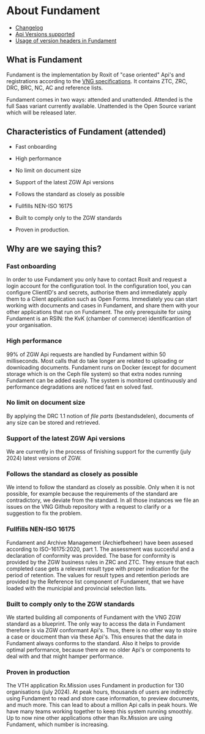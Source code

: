 # About Fundament

- [Changelog](./CHANGELOG.md)
- [Api Versions supported](./ApiVersions.md)
- [Usage of version headers in Fundament](./ApiVersions.md)

## What is Fundament

Fundament is the implementation by Roxit of "case oriented" Api's and registrations according to the [VNG specifications](<https://vng-realisatie.github.io/gemma-zaken/standaard/>).
It contains ZTC, ZRC, DRC, BRC, NC, AC and reference lists.

Fundament comes in two ways: attended and unattended. Attended is the full Saas variant currently available. Unattended is the Open Source variant which will be released later. 

## Characteristics of Fundament (attended)
- Fast onboarding
  
- High performance

- No limit on document size

- Support of the latest ZGW Api versions

- Follows the standard as closely as possible

- Fullfills NEN-ISO 16175

- Built to comply only to the ZGW standards

- Proven in production.

## Why are we saying this?
### Fast onboarding
In order to use Fundament you only have to contact Roxit and request a login account for the configuration tool. In the configuration tool, you can configure ClientID's and secrets, authorise them and  immediately apply them to a Client application such as Open Forms. Immediately you can start working with documents and cases in Fundament, and share them with your other applications that run on Fundament. The only prerequisite for using Fundament is an RSIN: the KvK (chamber of commerce) identificantion of your organisation. 
  
### High performance
99% of ZGW Api requests are handled by Fundament within 50 milliseconds. Most calls that do take longer are related to uploading or downloading documents. Fundament runs on Docker (except for document storage which is on the Ceph file system) so that extra nodes running Fundament can be added easily. The system is monitored continuously and performance degradations are noticed fast en solved fast.

### No limit on document size
By applying the DRC 1.1 notion of <em>file parts</em> (bestandsdelen), documents of any size can be stored and retrieved.

### Support of the latest ZGW Api versions
We are currently in the process of finishing support for the currently (july 2024) latest versions of ZGW.  

### Follows the standard as closely as possible
We intend to follow the standard as closely as possible. Only when it is not possible, for example because the requirements of the standard are contradictory, we deviate from the standard.
In all those instances we file an issues on the VNG Github repository with a request to clarify or a suggestion to fix the problem. 

### Fullfills NEN-ISO 16175
Fundament and Archive Management</em> (Archiefbeheer) have been assesed according to ISO-16175:2020, part 1. The assessment was succesful and a declaration of conformity was provided. The base for conformity is provided by the ZGW business rules in ZRC and ZTC. They ensure that each completed case gets a relevant result type with proper indication for the period of retention. The values for result types and retention periods are provided by the Reference list component of Fundament, that we have loaded with the municipial and provincial selection lists.       

### Built to comply only to the ZGW standards
We started building all components of Fundament with the VNG ZGW standard as a blueprint. The only way to access the data in Fundament therefore is via ZGW conformant Api's. Thus, there is no other way to stoire a case or doucment than via these Api's. This ensures that the data in Fundament always conforms to the standard. Also it helps to provide optimal performance, because there are no older Api's or components to deal with and that might hamper performance.  

### Proven in production
The VTH application Rx.Mission uses Fundament in production for 130 organisations (july 2024). At peak hours, thousands of users are indirectly using Fundament to read and store case information, to preview documents, and much more. This can lead to about a million Api calls in peak hours. We have many teams working together to keep this system running smoothly. Up to now nine other applications other than Rx.Mission are using Fundament, which number is increasing.   
